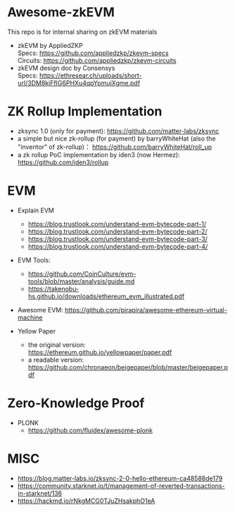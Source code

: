 # Awesome-zkEVM
This repo is for internal sharing on zkEVM materials
* zkEVM by AppliedZKP  
Specs:  https://github.com/appliedzkp/zkevm-specs  
Circuits: https://github.com/appliedzkp/zkevm-circuits  
* zkEVM design doc by Consensys  
Specs: https://ethresear.ch/uploads/short-url/3DM8kjFfIG6PHXu4qpYpmujXgme.pdf  



# ZK Rollup Implementation
* zksync 1.0 (only for payment): https://github.com/matter-labs/zksync  
* a simple but nice zk-rollup (for payment) by barryWhiteHat (also the "inventor" of zk-rollup)： https://github.com/barryWhiteHat/roll_up   
* a zk rollup PoC implementation by iden3 (now Hermez): https://github.com/iden3/rollup

# EVM
* Explain EVM
    * https://blog.trustlook.com/understand-evm-bytecode-part-1/
    * https://blog.trustlook.com/understand-evm-bytecode-part-2/
    * https://blog.trustlook.com/understand-evm-bytecode-part-3/
    * https://blog.trustlook.com/understand-evm-bytecode-part-4/
* EVM Tools:
    * https://github.com/CoinCulture/evm-tools/blob/master/analysis/guide.md
    * https://takenobu-hs.github.io/downloads/ethereum_evm_illustrated.pdf
* Awesome EVM: https://github.com/pirapira/awesome-ethereum-virtual-machine  

* Yellow Paper
    * the original version: https://ethereum.github.io/yellowpaper/paper.pdf
    * a readable version: https://github.com/chronaeon/beigepaper/blob/master/beigepaper.pdf  

# Zero-Knowledge Proof
* PLONK
    * https://github.com/fluidex/awesome-plonk
# MISC
* https://blog.matter-labs.io/zksync-2-0-hello-ethereum-ca48588de179
* https://community.starknet.io/t/management-of-reverted-transactions-in-starknet/136
* https://hackmd.io/rNkgMCG0TJuZHsakphO1eA